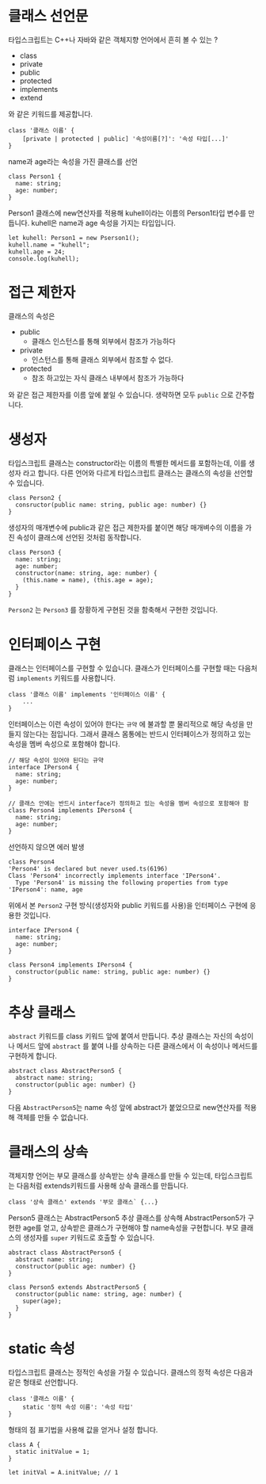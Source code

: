 # 클래스 선언문

타입스크립트는 C++나 자바와 같은 객체지향 언어에서 흔히 볼 수 있는
?
- class
- private
- public
- protected
- implements
- extend

와 같은 키워드를 제공합니다.

```tsx
class '클래스 이름' {
	[private | protected | public] '속성이름[?]': '속성 타입[...]'
}
```

name과 age라는 속성을 가진 클래스를 선언

```tsx
class Person1 {
  name: string;
  age: number;
}
```

Person1 클래스에 new연산자를 적용해 kuhell이라는 이름의 Person1타입 변수를 만듭니다. kuhell은 name과 age 속성을 가지는 타입입니다.

```tsx
let kuhell: Person1 = new Pserson1();
kuhell.name = "kuhell";
kuhell.age = 24;
console.log(kuhell);
```

# 접근 제한자

클래스의 속성은

- public
  - 클래스 인스턴스를 통해 외부에서 참조가 가능하다
- private
  - 인스턴스를 통해 클래스 외부에서 참조할 수 없다.
- protected
  - 참조 하고있는 자식 클래스 내부에서 참조가 가능하다

와 같은 접근 제한자를 이름 앞에 붙일 수 있습니다. 생략하면 모두 `public` 으로 간주합니다.

# 생성자

타입스크립트 클래스는 constructor라는 이름의 특별한 메서드를 포함하는데, 이를 생성자 라고 합니다. 다른 언어와 다르게 타입스크립트 클래스는 클래스의 속성을 선언할 수 있습니다.

```tsx
class Person2 {
  consructor(public name: string, public age: number) {}
}
```

생성자의 매개변수에 public과 같은 접근 제한자를 붙이면 해당 매개벼수의 이름을 가진 속성이 클래스에 선언된 것처럼 동작합니다.

```tsx
class Person3 {
  name: string;
  age: number;
  constructor(name: string, age: number) {
    (this.name = name), (this.age = age);
  }
}
```

`Person2` 는 `Person3` 를 장황하게 구현된 것을 함축해서 구현한 것입니다.

# 인터페이스 구현

클래스는 인터페이스를 구현할 수 있습니다. 클래스가 인터페이스를 구현할 때는 다음처럼 `implements` 키워드를 사용합니다.

```tsx
class '클래스 이름' implements '인터페이스 이름' {
	...
}
```

인터페이스는 이런 속성이 있어야 한다는 `규약` 에 불과할 뿐 물리적으로 해당 속성을 만들지 않는다는 점입니다. 그래서 클래스 몸통에는 반드시 인터페이스가 정의하고 있는 속성을 멤버 속성으로 포함해야 합니다.

```tsx
// 해당 속성이 있어야 된다는 규약
interface IPerson4 {
  name: string;
  age: number;
}

// 클래스 안에는 반드시 interface가 정의하고 있는 속성을 멤버 속성으로 포함해야 함
class Person4 implements IPerson4 {
  name: string;
  age: number;
}
```

선언하지 않으면 에러 발생

```
class Person4
'Person4' is declared but never used.ts(6196)
Class 'Person4' incorrectly implements interface 'IPerson4'.
  Type 'Person4' is missing the following properties from type 'IPerson4': name, age
```

위에서 본 `Person2` 구현 방식(생성자와 public 키워드를 사용)을 인터페이스 구현에 응용한 것입니다.

```tsx
interface IPerson4 {
  name: string;
  age: number;
}

class Person4 implements IPerson4 {
  constructor(public name: string, public age: number) {}
}
```

# 추상 클래스

`abstract` 키워드를 class 키워드 앞에 붙여서 만듭니다. 추상 클래스는 자신의 속성이나 메서드 앞에 `abstract` 를 붙여 나를 상속하는 다른 클래스에서 이 속성이나 메서드를 구현하게 합니다.

```tsx
abstract class AbstractPerson5 {
  abstract name: string;
  constructor(public age: number) {}
}
```

다음 `AbstractPerson5`는 name 속성 앞에 abstract가 붙었으므로 new연산자를 적용해 객체를 만들 수 없습니다.

# 클래스의 상속

객체지향 언어는 부모 클래스를 상속받는 상속 클래스를 만들 수 있는데, 타입스크립트는 다음처럼 extends키워드를 사용해 상속 클래스를 만듭니다.

```tsx
class '상속 클래스' extends '부모 클래스` {...}
```

Person5 클래스는 AbstractPerson5 추상 클래스를 상속해 AbstractPerson5가 구현한 age를 얻고, 상속받은 클래스가 구현해야 할 name속성을 구현합니다. 부모 클래스의 생성자를 `super` 키워드로 호출할 수 있습니다.

```tsx
abstract class AbstractPerson5 {
  abstract name: string;
  constructor(public age: number) {}
}

class Person5 extends AbstractPerson5 {
  constructor(public name: string, age: number) {
    super(age);
  }
}
```

# static 속성

타입스크립트 클래스는 정적인 속성을 가질 수 있습니다. 클래스의 정적 속성은 다음과 같은 형태로 선언합니다.

```tsx
class '클래스 이름' {
	static '정적 속성 이름': '속성 타입'
}
```

형태의 점 표기법을 사용해 값을 얻거나 설정 합니다.

```tsx
class A {
  static initValue = 1;
}

let initVal = A.initValue; // 1
```
